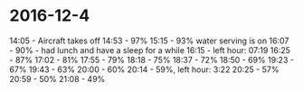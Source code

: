 # 2016-12-4
14:05 - Aircraft takes off 
14:53 - 97%
15:15 - 93% water serving is on
16:07 - 90% - had lunch and have a sleep for a while
16:15 - left hour: 07:19
16:25 - 87%
17:02 - 81% 
17:55 - 79%
18:18 - 75%
18:37 - 72% 
18:50 - 69%
19:23 - 67%
19:43 - 63%
20:00 - 60%
20:14 - 59%, left hour: 3:22
20:25 - 57%
20:59 - 50%
21:08 - 49%
